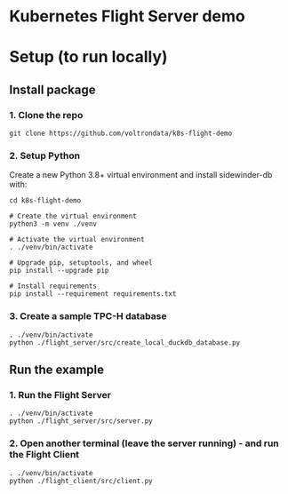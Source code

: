 # Kubernetes Flight Server demo

# Setup (to run locally)

## Install package

### 1. Clone the repo
```shell
git clone https://github.com/voltrondata/k8s-flight-demo
```

### 2. Setup Python
Create a new Python 3.8+ virtual environment and install sidewinder-db with:
```shell
cd k8s-flight-demo

# Create the virtual environment
python3 -m venv ./venv

# Activate the virtual environment
. ./venv/bin/activate

# Upgrade pip, setuptools, and wheel
pip install --upgrade pip

# Install requirements
pip install --requirement requirements.txt

```

### 3. Create a sample TPC-H database
```shell
. ./venv/bin/activate
python ./flight_server/src/create_local_duckdb_database.py
```

## Run the example
### 1. Run the Flight Server
```shell
. ./venv/bin/activate
python ./flight_server/src/server.py
```

### 2. Open another terminal (leave the server running) - and run the Flight Client
```shell
. ./venv/bin/activate
python ./flight_client/src/client.py
```
